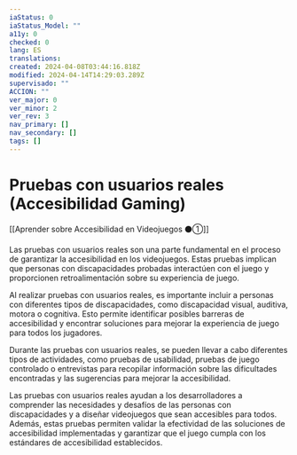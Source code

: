 ```yaml
---
iaStatus: 0
iaStatus_Model: ""
a11y: 0
checked: 0
lang: ES
translations: 
created: 2024-04-08T03:44:16.818Z
modified: 2024-04-14T14:29:03.289Z
supervisado: ""
ACCION: ""
ver_major: 0
ver_minor: 2
ver_rev: 3
nav_primary: []
nav_secondary: []
tags: []
---
```

# Pruebas con usuarios reales (Accesibilidad Gaming)

[[Aprender sobre Accesibilidad en Videojuegos ⚫①]]

Las pruebas con usuarios reales son una parte fundamental en el proceso de garantizar la accesibilidad en los videojuegos. Estas pruebas implican que personas con discapacidades probadas interactúen con el juego y proporcionen retroalimentación sobre su experiencia de juego.

Al realizar pruebas con usuarios reales, es importante incluir a personas con diferentes tipos de discapacidades, como discapacidad visual, auditiva, motora o cognitiva. Esto permite identificar posibles barreras de accesibilidad y encontrar soluciones para mejorar la experiencia de juego para todos los jugadores.

Durante las pruebas con usuarios reales, se pueden llevar a cabo diferentes tipos de actividades, como pruebas de usabilidad, pruebas de juego controlado o entrevistas para recopilar información sobre las dificultades encontradas y las sugerencias para mejorar la accesibilidad.

Las pruebas con usuarios reales ayudan a los desarrolladores a comprender las necesidades y desafíos de las personas con discapacidades y a diseñar videojuegos que sean accesibles para todos. Además, estas pruebas permiten validar la efectividad de las soluciones de accesibilidad implementadas y garantizar que el juego cumpla con los estándares de accesibilidad establecidos.
